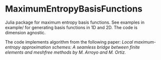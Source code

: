 # MaximumEntropyBasisFunctions
 Julia package for maximum entropy basis functions. See examples in example/ for generating basis functions in 1D and 2D. The code is dimension agnostic.

 The code implements algorithm from the following paper:
 *Local maximum-entropy approximation schemes: A seamless bridge between finite elements and meshfree methods by M. Arroyo and M. Ortiz.*
